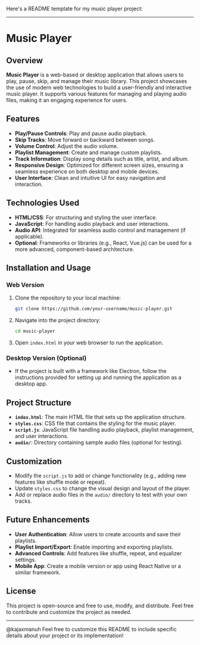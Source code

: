 Here's a README template for my music player project:

---

# Music Player

## Overview
**Music Player** is a web-based or desktop application that allows users to play, pause, skip, and manage their music library. This project showcases the use of modern web technologies to build a user-friendly and interactive music player. It supports various features for managing and playing audio files, making it an engaging experience for users.

## Features
- **Play/Pause Controls**: Play and pause audio playback.
- **Skip Tracks**: Move forward or backward between songs.
- **Volume Control**: Adjust the audio volume.
- **Playlist Management**: Create and manage custom playlists.
- **Track Information**: Display song details such as title, artist, and album.
- **Responsive Design**: Optimized for different screen sizes, ensuring a seamless experience on both desktop and mobile devices.
- **User Interface**: Clean and intuitive UI for easy navigation and interaction.

## Technologies Used
- **HTML/CSS**: For structuring and styling the user interface.
- **JavaScript**: For handling audio playback and user interactions.
- **Audio API**: Integrated for seamless audio control and management (if applicable).
- **Optional**: Frameworks or libraries (e.g., React, Vue.js) can be used for a more advanced, component-based architecture.

## Installation and Usage
### Web Version
1. Clone the repository to your local machine:
   ```bash
   git clone https://github.com/your-username/music-player.git
   ```
2. Navigate into the project directory:
   ```bash
   cd music-player
   ```
3. Open `index.html` in your web browser to run the application.

### Desktop Version (Optional)
- If the project is built with a framework like Electron, follow the instructions provided for setting up and running the application as a desktop app.

## Project Structure
- **`index.html`**: The main HTML file that sets up the application structure.
- **`styles.css`**: CSS file that contains the styling for the music player.
- **`script.js`**: JavaScript file handling audio playback, playlist management, and user interactions.
- **`audio/`**: Directory containing sample audio files (optional for testing).

## Customization
- Modify the `script.js` to add or change functionality (e.g., adding new features like shuffle mode or repeat).
- Update `styles.css` to change the visual design and layout of the player.
- Add or replace audio files in the `audio/` directory to test with your own tracks.

## Future Enhancements
- **User Authentication**: Allow users to create accounts and save their playlists.
- **Playlist Import/Export**: Enable importing and exporting playlists.
- **Advanced Controls**: Add features like shuffle, repeat, and equalizer settings.
- **Mobile App**: Create a mobile version or app using React Native or a similar framework.

## License
This project is open-source and free to use, modify, and distribute. Feel free to contribute and customize the project as needed.

---


@kajaxmanuh
Feel free to customize this README to include specific details about your project or its implementation!

